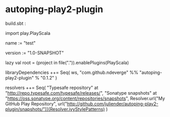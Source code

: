 autoping-play2-plugin
=====================

build.sbt : 

import play.PlayScala

name := "test"

version := "1.0-SNAPSHOT"

lazy val root = (project in file(".")).enablePlugins(PlayScala)

libraryDependencies ++= Seq(
  ws,
  "com.github.ndeverge" %% "autoping-play2-plugin" % "0.1.2"
)

resolvers ++= Seq(
  "Typesafe repository" at "http://repo.typesafe.com/typesafe/releases/",
  "Sonatype snapshots" at "https://oss.sonatype.org/content/repositories/snapshots",
  Resolver.url("My GitHub Play Repository", url("http://github.com/juliender/autoping-play2-plugin/snapshots/"))(Resolver.ivyStylePatterns)
)
